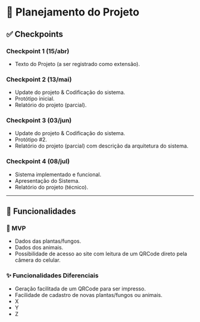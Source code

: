 # 📌 Planejamento do Projeto  

## ✅ Checkpoints  

### Checkpoint 1 (15/abr)  
- Texto do Projeto (a ser registrado como extensão).  

### Checkpoint 2 (13/mai)  
- Update do projeto & Codificação do sistema.  
- Protótipo inicial.  
- Relatório do projeto (parcial).  

### Checkpoint 3 (03/jun)  
- Update do projeto & Codificação do sistema.  
- Protótipo #2.  
- Relatório do projeto (parcial) com descrição da arquitetura do sistema.  

### Checkpoint 4 (08/jul)  
- Sistema implementado e funcional.  
- Apresentação do Sistema.  
- Relatório do projeto (técnico).  

---  

## 🎯 Funcionalidades  

### 🔹 MVP  
- Dados das plantas/fungos.  
- Dados dos animais.  
- Possibilidade de acesso ao site com leitura de um QRCode direto pela câmera do celular.  

### ✨ Funcionalidades Diferenciais  
- Geração facilitada de um QRCode para ser impresso.  
- Facilidade de cadastro de novas plantas/fungos ou animais.  
- X  
- Y  
- Z  
